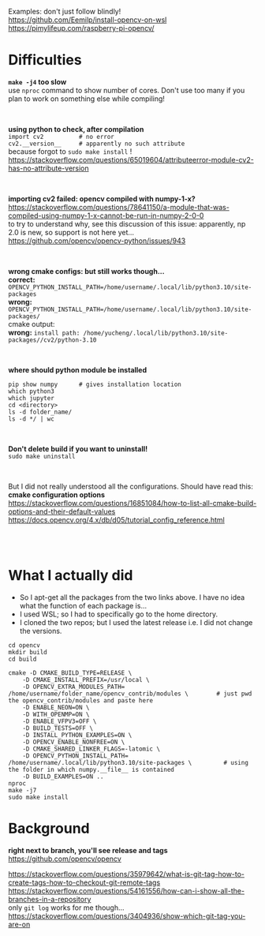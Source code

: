 Examples: don't just follow blindly!  
https://github.com/Eemilp/install-opencv-on-wsl   
https://pimylifeup.com/raspberry-pi-opencv/  


# Difficulties  
**`make -j4` too slow**  
use `nproc` command to show number of cores. Don't use too many if you plan to work on something else while compiling!

</br>

**using python to check, after compilation**  
`import cv2          # no error`  
`cv2.__version__     # apparently no such attribute`  
because forgot to `sudo make install` !  
https://stackoverflow.com/questions/65019604/attributeerror-module-cv2-has-no-attribute-version  

</br> 

**importing cv2 failed: opencv compiled with numpy-1-x?**  
https://stackoverflow.com/questions/78641150/a-module-that-was-compiled-using-numpy-1-x-cannot-be-run-in-numpy-2-0-0  
to try to understand why, see this discussion of this issue: apparently, np 2.0 is new, so support is not here yet...  
https://github.com/opencv/opencv-python/issues/943

</br>

**wrong cmake configs: but still works though...**  
**correct:** `OPENCV_PYTHON_INSTALL_PATH=/home/username/.local/lib/python3.10/site-packages`  
**wrong:** `OPENCV_PYTHON_INSTALL_PATH=/home/username/.local/lib/python3.10/site-packages/`  
cmake output:  
**wrong:** `install path: /home/yucheng/.local/lib/python3.10/site-packages//cv2/python-3.10`

</br>

**where should python module be installed**
```
pip show numpy      # gives installation location
which python3
which jupyter
cd <directory>
ls -d folder_name/
ls -d */ | wc
```

</br>

**Don't delete build if you want to uninstall!**  
`sudo make uninstall`

</br>

But I did not really understood all the configurations. Should have read this:  
**cmake configuration options**  
https://stackoverflow.com/questions/16851084/how-to-list-all-cmake-build-options-and-their-default-values  
https://docs.opencv.org/4.x/db/d05/tutorial_config_reference.html  

</br>
</br>


# What I actually did
- So I apt-get all the packages from the two links above. I have no idea what the function of each package is...
- I used WSL; so I had to specifically go to the home directory.
- I cloned the two repos; but I used the latest release i.e. I did not change the versions.
```
cd opencv
mkdir build
cd build

cmake -D CMAKE_BUILD_TYPE=RELEASE \
    -D CMAKE_INSTALL_PREFIX=/usr/local \
    -D OPENCV_EXTRA_MODULES_PATH= /home/username/folder_name/opencv_contrib/modules \        # just pwd the opencv_contrib/modules and paste here
    -D ENABLE_NEON=ON \
    -D WITH_OPENMP=ON \
    -D ENABLE_VFPV3=OFF \
    -D BUILD_TESTS=OFF \
    -D INSTALL_PYTHON_EXAMPLES=ON \
    -D OPENCV_ENABLE_NONFREE=ON \
    -D CMAKE_SHARED_LINKER_FLAGS=-latomic \
    -D OPENCV_PYTHON_INSTALL_PATH= /home/username/.local/lib/python3.10/site-packages \         # using the folder in which numpy.__file__ is contained
    -D BUILD_EXAMPLES=ON ..
nproc
make -j7
sudo make install

```
# Background

**right next to branch, you'll see release and tags**  
https://github.com/opencv/opencv  

https://stackoverflow.com/questions/35979642/what-is-git-tag-how-to-create-tags-how-to-checkout-git-remote-tags   
https://stackoverflow.com/questions/54161556/how-can-i-show-all-the-branches-in-a-repository  
only `git log` works for me though...  
https://stackoverflow.com/questions/3404936/show-which-git-tag-you-are-on  



